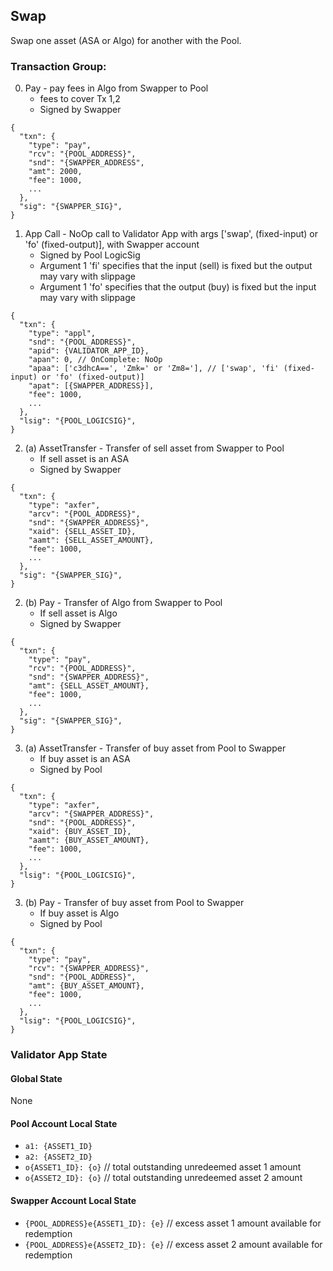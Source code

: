 ## Swap
Swap one asset (ASA or Algo) for another with the Pool.

### Transaction Group:

0. Pay - pay fees in Algo from Swapper to Pool
    - fees to cover Tx 1,2
    - Signed by Swapper
```
{
  "txn": {
    "type": "pay",
    "rcv": "{POOL_ADDRESS}",
    "snd": "{SWAPPER_ADDRESS",
    "amt": 2000,
    "fee": 1000,
    ...
  },
  "sig": "{SWAPPER_SIG}",
}
```
1. App Call - NoOp call to Validator App with args ['swap', (fixed-input) or 'fo' (fixed-output)], with Swapper account
    - Signed by Pool LogicSig
    - Argument 1 'fi' specifies that the input (sell) is fixed but the output may vary with slippage
    - Argument 1 'fo' specifies that the output (buy) is fixed but the input may vary with slippage

```
{
  "txn": {
    "type": "appl",
    "snd": "{POOL_ADDRESS}",
    "apid": {VALIDATOR_APP_ID},
    "apan": 0, // OnComplete: NoOp
    "apaa": ['c3dhcA==', 'Zmk=' or 'Zm8='], // ['swap', 'fi' (fixed-input) or 'fo' (fixed-output)]
    "apat": [{SWAPPER_ADDRESS}],
    "fee": 1000,
    ...
  },
  "lsig": "{POOL_LOGICSIG}",
}
```

2. (a) AssetTransfer - Transfer of sell asset from Swapper to Pool
    - If sell asset is an ASA
    - Signed by Swapper

```
{
  "txn": {
    "type": "axfer",
    "arcv": "{POOL_ADDRESS}",
    "snd": "{SWAPPER_ADDRESS}",
    "xaid": {SELL_ASSET_ID},
    "aamt": {SELL_ASSET_AMOUNT},
    "fee": 1000,
    ...
  },
  "sig": "{SWAPPER_SIG}",
}
```

2. (b) Pay - Transfer of Algo from Swapper to Pool
    - If sell asset is Algo
    - Signed by Swapper

```
{
  "txn": {
    "type": "pay",
    "rcv": "{POOL_ADDRESS}",
    "snd": "{SWAPPER_ADDRESS}",
    "amt": {SELL_ASSET_AMOUNT},
    "fee": 1000,
    ...
  },
  "sig": "{SWAPPER_SIG}",
}
```

3. (a) AssetTransfer - Transfer of buy asset from Pool to Swapper
    - If buy asset is an ASA
    - Signed by Pool

```
{
  "txn": {
    "type": "axfer",
    "arcv": "{SWAPPER_ADDRESS}",
    "snd": "{POOL_ADDRESS}",
    "xaid": {BUY_ASSET_ID},
    "aamt": {BUY_ASSET_AMOUNT},
    "fee": 1000,
    ...
  },
  "lsig": "{POOL_LOGICSIG}",
}
```

3. (b) Pay - Transfer of buy asset from Pool to Swapper
    - If buy asset is Algo
    - Signed by Pool

```
{
  "txn": {
    "type": "pay",
    "rcv": "{SWAPPER_ADDRESS}",
    "snd": "{POOL_ADDRESS}",
    "amt": {BUY_ASSET_AMOUNT},
    "fee": 1000,
    ...
  },
  "lsig": "{POOL_LOGICSIG}",
}
```



### Validator App State
#### Global State
None
#### Pool Account Local State
* `a1: {ASSET1_ID}`
* `a2: {ASSET2_ID}`
* `o{ASSET1_ID}: {o}` // total outstanding unredeemed asset 1 amount
* `o{ASSET2_ID}: {o}` // total outstanding unredeemed asset 2 amount

#### Swapper Account Local State
* `{POOL_ADDRESS}e{ASSET1_ID}: {e}` // excess asset 1 amount available for redemption
* `{POOL_ADDRESS}e{ASSET2_ID}: {e}` // excess asset 2 amount available for redemption

